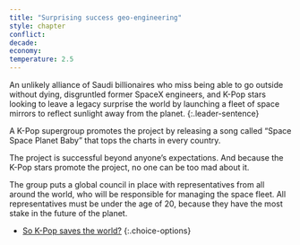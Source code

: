 ```yaml
---
title: "Surprising success geo-engineering"
style: chapter
conflict: 
decade: 
economy: 
temperature: 2.5
---
```


An unlikely alliance of Saudi billionaires who miss being able to go outside without dying, disgruntled former SpaceX engineers, and K-Pop stars looking to leave a legacy surprise the world by launching a fleet of space mirrors to reflect sunlight away from the planet.
{:.leader-sentence}

A K-Pop supergroup promotes the project by releasing a song called “Space Space Planet Baby” that tops the charts in every country.

The project is successful beyond anyone’s expectations. And because the K-Pop stars promote the project, no one can be too mad about it.

The group puts a global council in place with representatives from all around the world, who will be responsible for managing the space fleet. All representatives must be under the age of 20, because they have the most stake in the future of the planet.

- [So K-Pop saves the world?](chapter_global-climate-council.html)
{:.choice-options}
